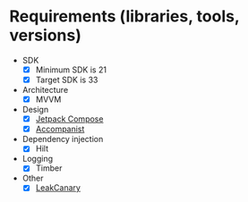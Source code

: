 # Requirements (libraries, tools, versions)

* SDK
  - [x] Minimum SDK is 21
  - [x] Target SDK is 33

* Architecture
  - [x] MVVM

* Design
  - [x] [Jetpack Compose](https://developer.android.com/jetpack/compose)
  - [x] [Accompanist](https://google.github.io/accompanist/pager/)
  
* Dependency injection
  - [x] Hilt

* Logging
  - [x] Timber

* Other
  - [x] [LeakCanary](https://square.github.io/leakcanary)
